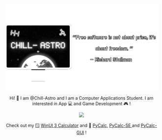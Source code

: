 <p align="center">
  <img src="https://github.com/Chill-Astro/Chill-Astro/blob/main/Brand-New.png" width="500px">
</p>

<p align="center">
Hi! 👋 I am @Chill-Astro and I am a Computer Applications Student. I am interested in App 💻 and Game Development 🎮 !
</p>


<p align="center">
    <img width="400" src="https://github-readme-stats.vercel.app/api?username=chill-astro&show_icons=true&hide_border=false&theme=holi">
</p>



<p align="center">
Check out my 🪟 <a href="https://github.com/Chill-Astro/Calculator">WinUI 3 Calculator</a> and 🐍 <a href="https://github.com/Chill-Astro/PyCalc">PyCalc</a>, <a href="https://github.com/Chill-Astro/PyCalc-SE">PyCalc-SE </a> and <a href="https://github.com/Chill-Astro/PyCalc-GUI">PyCalc-GUI</a> !
</p>

<!---
Chill-Astro/Chill-Astro is a ✨ special ✨ repository because its `README.md` (this file) appears on your GitHub profile.
You can click the Preview link to take a look at your changes.
--->
